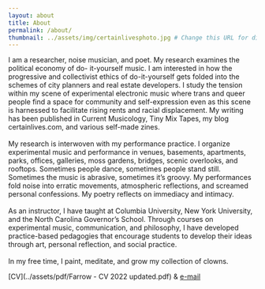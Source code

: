 ```yaml
---
layout: about
title: About
permalink: /about/
thumbnail: ../assets/img/certainlivesphoto.jpg # Change this URL for diff profile picture
---
```


I am a researcher, noise musician, and poet. My research examines the political economy of do-
it-yourself music. I am interested in how the progressive and collectivist ethics of do-it-yourself gets folded into the schemes of city planners and real estate developers. I study the tension within my scene of experimental electronic music where trans and queer people find a space for community and self-expression even as this scene is harnessed to facilitate rising rents and racial displacement. My writing has been published in Current Musicology, Tiny Mix Tapes, my blog certainlives.com, and various self-made zines. <br>
<br>
My research is interwoven with my performance practice. I organize experimental music and performance in venues, basements, apartments, parks, offices, galleries, moss gardens, bridges, scenic overlooks, and rooftops. Sometimes people dance, sometimes people stand still. Sometimes the music is abrasive, sometimes it’s groovy. My performances fold noise into erratic movements, atmospheric reflections, and screamed personal confessions. My poetry reflects on immediacy and intimacy. <br>
<br>
As an instructor, I have taught at Columbia University, New York University, and the North Carolina Governor’s School. Through courses on experimental music, communication, and philosophy, I have developed practice-based pedagogies that encourage students to develop their ideas through art, personal reflection, and social practice. <br>
<br>
In my free time, I paint, meditate, and grow my collection of clowns.


[CV](../assets/pdf/Farrow - CV 2022 updated.pdf) & [e-mail](mailto:certainlives@gmail.com?subject=hey)
